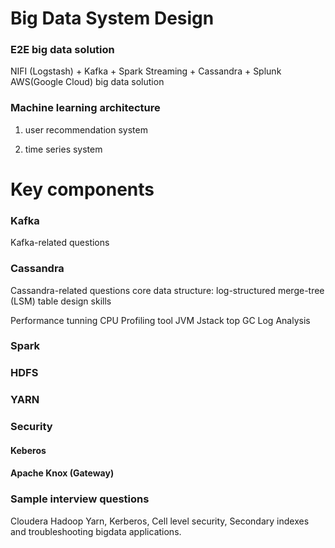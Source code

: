 # Big Data System Design
### E2E big data solution
NIFI (Logstash) + Kafka + Spark Streaming + Cassandra + Splunk
AWS(Google Cloud) big data solution

### Machine learning architecture
1) user recommendation system

2) time series system


# Key components
### Kafka
Kafka-related questions

### Cassandra
Cassandra-related questions
core data structure: log-structured merge-tree (LSM)
table design skills

Performance tunning
CPU Profiling tool
JVM
Jstack
top
GC Log Analysis

### Spark

### HDFS

### YARN

### Security
#### Keberos

#### Apache Knox (Gateway)

### Sample interview questions
Cloudera
Hadoop Yarn, Kerberos, Cell level security, Secondary indexes and troubleshooting bigdata applications.

